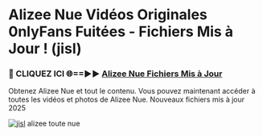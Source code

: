 # Alizee Nue Vidéos Originales 0nlyFans Fuitées - Fichiers Mis à Jour ! (jisl)

<h3>🔴 CLIQUEZ ICI 🌐==►► <a href="https://tinyurl.com/2pmr4ezf" rel="nofollow">Alizee Nue Fichiers Mis à Jour</a></h3>

Obtenez Alizee Nue et tout le contenu. Vous pouvez maintenant accéder à toutes les vidéos et photos de Alizee Nue. Nouveaux fichiers mis à jour 2025

[![jisl](https://i.imgur.com/6SNvagu.gif)](https://tinyurl.com/2pmr4ezf)
alizee toute nue